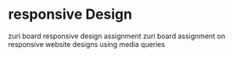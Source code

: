 # responsive Design
zuri board responsive design assignment
zuri board assignment on responsive website designs using media queries
